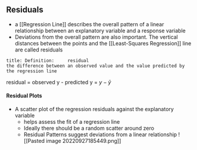 ## Residuals
- a [[Regression Line]] describes the overall pattern of a linear relationship between an explanatory variable and a response variable
- Deviations from the overall pattern are also important. The vertical distances between the points and the [[Least-Squares Regression]] line are called residuals
```ad-tldr
title: Definition:     residual
the difference between an observed value and the value predicted by the regression line
```
residual = observed y - predicted y = $y-\bar y$

#### Residual Plots
- A scatter plot of the regression residuals against the explanatory variable
	- helps assess the fit of a regression line
	- Ideally there should be a random scatter around zero
	- Residual Patterns suggest deviations from a linear relationship
![[Pasted image 20220927185449.png]]

